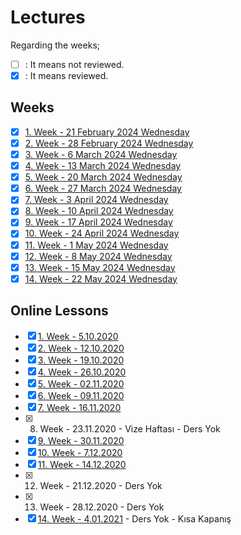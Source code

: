 # Lectures

Regarding the weeks;
- [ ] : It means not reviewed.
- [x] : It means reviewed.

## Weeks
- [x] [1. Week - 21 February 2024 Wednesday](01_21_02_2024.md)
- [x] [2. Week - 28 February 2024 Wednesday](02_28_02_2024.md)
- [x] [3. Week - 6 March 2024 Wednesday](03_06_03_2024.md)
- [x] [4. Week - 13 March 2024 Wednesday](04_13_03_2024.md)
- [x] [5. Week - 20 March 2024 Wednesday](05_20_03_2024.md)
- [x] [6. Week - 27 March 2024 Wednesday](06_27_03_2024.md)
- [x] [7. Week - 3 April 2024 Wednesday](07_03_04_2024.md)
- [x] [8. Week - 10 April 2024 Wednesday](08_10_04_2024.md)
- [x] [9. Week - 17 April 2024 Wednesday](09_17_04_2024.md)
- [x] [10. Week - 24 April 2024 Wednesday](10_24_04_2024.md)
- [x] [11. Week - 1 May 2024 Wednesday](11_01_05_2024.md)
- [x] [12. Week - 8 May 2024 Wednesday](12_08_05_2024.md)
- [x] [13. Week - 15 May 2024 Wednesday](13_15_05_2024.md)
- [x] [14. Week - 22 May 2024 Wednesday](14_22_05_2024.md)

## Online Lessons
- [x] [1. Week - 5.10.2020](http://arsivonline.yildiz.edu.tr/Recordings/2020-2021/G%C3%9CZ%20D%C3%96NEM%C4%B0/BLM5102%20-%201/BLM5102%20-%201_5-10-2020_10-00_5-10-2020_12-50_463da40c-eb12-4129-8eeb-9c5f07171b87.MP4)
- [x] [2. Week - 12.10.2020](http://arsivonline.yildiz.edu.tr/Recordings/2020-2021/G%C3%9CZ%20D%C3%96NEM%C4%B0/BLM5102%20-%201/BLM5102%20-%201_12-10-2020_10-00_12-10-2020_12-50_c7a2db1b-5b1b-42e2-8f98-eccc00ac9e95.MP4)
- [x] [3. Week - 19.10.2020](http://arsivonline.yildiz.edu.tr/Recordings/2020-2021/G%C3%9CZ%20D%C3%96NEM%C4%B0/BLM5102%20-%201/BLM5102%20-%201_19-10-2020_10-00_19-10-2020_12-50_f8cc5f1b-28ee-4956-a392-643e5bddb71b.MP4)
- [x] [4. Week - 26.10.2020](https://arsivonline.yildiz.edu.tr/Recordings/2020-2021/G%C3%9CZ%20D%C3%96NEM%C4%B0/BLM5102%20-%201/BLM5102%20-%201_26-10-2020_10-00_26-10-2020_12-50_9ef19749-6040-40f6-bed4-aa7b58fa1a7e.MP4)
- [x] [5. Week - 02.11.2020](https://arsivonline.yildiz.edu.tr/Recordings/2020-2021/G%C3%9CZ%20D%C3%96NEM%C4%B0/BLM5102%20-%201/BLM5102%20-%201_2-11-2020_10-00_2-11-2020_12-50_3e879dfc-f379-4de5-9f51-2eb028e411ec.MP4)
- [x] [6. Week - 09.11.2020](https://arsivonline.yildiz.edu.tr/Recordings/2020-2021/G%C3%9CZ%20D%C3%96NEM%C4%B0/BLM5102%20-%201/BLM5102%20-%201_9-11-2020_10-00_9-11-2020_12-50_f9e6b7d0-1862-4968-acca-3b4e72a03433.MP4)
- [x] [7. Week - 16.11.2020](https://arsivonline.yildiz.edu.tr/Recordings/2020-2021/G%C3%9CZ%20D%C3%96NEM%C4%B0/BLM5102%20-%201/BLM5102%20-%201_16-11-2020_10-00_16-11-2020_12-50_05bd038c-a86e-4dd2-b036-9c5fbe44002f.MP4)
- [x] 8. Week - 23.11.2020 - Vize Haftası - Ders Yok
- [x] [9. Week - 30.11.2020](http://arsivonline.yildiz.edu.tr/Recordings/2020-2021/G%C3%9CZ%20D%C3%96NEM%C4%B0/BLM5102%20-%201/BLM5102%20-%201_30-11-2020_10-00_30-11-2020_12-50_ba66c74c-4d59-4177-8f06-6435073738e5.MP4)
- [x] [10. Week - 7.12.2020](https://arsivonline.yildiz.edu.tr/Recordings/2020-2021/G%C3%9CZ%20D%C3%96NEM%C4%B0/BLM5102%20-%201/BLM5102%20-%201_7-12-2020_10-00_7-12-2020_12-50_847d0755-5b6c-4ef4-bdd4-d9dc8c45cd69.MP4)
- [x] [11. Week - 14.12.2020](https://arsivonline.yildiz.edu.tr/Recordings/2020-2021/G%C3%9CZ%20D%C3%96NEM%C4%B0/BLM5102%20-%201/BLM5102%20-%201_14-12-2020_10-00_14-12-2020_12-50_79028578-9ca9-4f2b-a14a-dafd2b6bcdd5.MP4)
- [x] 12. Week - 21.12.2020 - Ders Yok
- [x] 13. Week - 28.12.2020 - Ders Yok
- [x] [14. Week - 4.01.2021](https://arsivonline.yildiz.edu.tr/Recordings/2020-2021/G%C3%9CZ%20D%C3%96NEM%C4%B0/BLM5102%20-%201/BLM5102%20-%201_4-01-2021_10-00_4-01-2021_12-50_feb788ee-0659-494c-aade-0ec54a0f63f3.MP4) - Ders Yok - Kısa Kapanış
